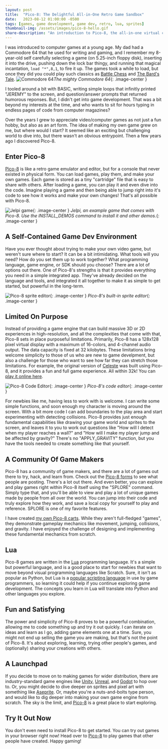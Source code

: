 ```yaml
---
layout: post
title:  "Pico-8: The Delightful All-in-One Retro Game Sandbox"
date:   2023-08-12 01:00:00 -0500
tags: [games, game development, game dev, retro, lua, sprites]
thumbnail-img: /assets/images/pico-8-hello.gif
share-description: "An introduction to Pico-8, the all-in-one virtual console for making and playing retro games."
---
```


I was introduced to computer games at a young age. My dad had a Commodore 64 that he used for writing and gaming, and I remember my 8-year-old self carefully selecting a game (on 5.25-inch floppy disk), inserting it into the drive, pushing down the lock bar thingy, and running that magical incantation, `load "*",8,1`, to fire it up. The games took a while to load, but once they did you could play such classics as [Battle Chess](https://en.wikipedia.org/wiki/Battle_Chess) and [The Bard's Tale](https://en.wikipedia.org/wiki/The_Bard%27s_Tale_(1985_video_game)). ![Commodore 64](/assets/images/Commodore-64.jpg)*The mighty Commodore 64*{: .image-center }

I tooled around a bit with BASIC, writing simple loops that infinitly printed "JEREMY" to the screen, and question/answer prompts that returned humorous reponses. But, I didn't get into game development. That was a bit beyond my interests at the time, and who wants to sit for hours typing in endless pages of code from computer magazines?

Over the years I grew to appreciate video/computer games as not just a fun hobby, but also as an art form. The idea of making my own game grew on me, but where would I start? It seemed like an exciting but challenging world to dive into, but there wasn't an obvious entrypoint. Then a few years ago I discovered Pico-8.

## Enter Pico-8

[Pico-8](https://www.lexaloffle.com/pico-8.php) is like a retro game emulator and editor, but for a console that never existed in physical form. You can load games, play them, and make your own games. Each game is stored as a tiny "cartridge" file that is easy to share with others. After loading a game, you can play it and even dive into the code. Imagine playing a game and then being able to jump right into it's code to see how it works and make your own changes! That's all possible with Pico-8.

![Jelpi game](/assets/images/jelpi.png){: .image-center }
*Jelpi, an example game that comes with Pico-8. Use the INSTALL_DEMOS command to install it and other demos.*{: .image-center }

## A Self-Contained Game Dev Environment

Have you ever thought about trying to make your own video game, but weren't sure where to start? It can be a bit intimidating. What tools will you need? How do you set them up to work together? What programming language, game engine, or SDK should you choose? There are a lot of options out there. One of Pico-8's strengths is that it provides everything you need in a simple integrated app. They've already decided on the language and tools, and integrated it all together to make it as simple to get started, but powerful in the long-term.

![Pico-8 sprite editor](/assets/images/pico-8-sprite-editor.png){: .image-center }
*Pico-8's built-in sprite editor*{: .image-center }

## Limited On Purpose

Instead of providing a game engine that can build massive 3D or 2D experiences in high-resolution, and all the complexities that come with that, Pico-8 sets in place purposeful limitations. Primarily, Pico-8 has a 128x128 pixel virtual display with a maximum of 16-colors, and 4-channel audio output. The data capacity is fixed at 32 kilobytes. These limitations bring welcome simplicity to those of us who are new to game develpment, but also a challenge for those who want to see how far they can stretch those limitations. For example, the original version of [Celeste](https://en.wikipedia.org/wiki/Celeste_(video_game)) was built using Pico-8, and it provides a fun and full game experience. All within 32k! You can [play it online here](https://www.lexaloffle.com/bbs/?pid=11722#p). 

![Pico-8 Code Editor](/assets/images/pico-8-code-editor.png){: .image-center }
*Pico-8's code editor*{: .image-center }

For newbies like me, having less to work with is welcome. I can write some simple functions, and soon enough my character is moving around the screen. With a bit more code I can add boundaries to the play area and start experimenting with detecting collisions. Pico-8 provides just enough fundamental capabilities like drawing your game world and sprites to the screen, and leaves it to you to work out questions like "How will I detect when my player reaches a wall?" and "How will I make my player jump and be affected by gravity?" There's no "APPLY_GRAVITY" function, but you have the tools needed to create something like that yourself.

## A Community Of Game Makers

Pico-8 has a community of game makers, and there are a lot of games out there to try, hack, and learn from. Check out the [Pico-8 forms](https://www.lexaloffle.com/bbs/?cat=7) to see what people are posting. There's a lot out there. And even better, you can explore and play games right within Pico-8 itself using the "SPLORE" command. Simply type that, and you'll be able to view and play a lot of unique games made by people from all over the world. You can jump into their code and truly explore how they work, and save a local copy for yourself to play and reference. SPLORE is one of my favorite features.

I have created [my own Pico-8 carts](https://github.com/jeremy-jarvis/pico-8). While they aren't full-fledged "games", they demonstrate gameplay mechanics like movement, jumping, collisions, and gravity. I have enjoyed the challenge of designing and implementing these fundamental mechanics from scratch.

## Lua

Pico-8 games are written in the [Lua](https://www.lua.org/about.html) programming language. It's a simple but powerful language, and is a good place to start for newbies that want to move beyond visual programming languages like Scratch. Sure, it isn't as popular as Python, but Lua is a [popular scripting language](https://en.wikipedia.org/wiki/List_of_applications_using_Lua) in use by game programmers, so learning it could help if you continue exploring game development. The concepts you learn in Lua will translate into Python and other languages you explore.

## Fun and Satisfying

The power and simplicity of Pico-8 proves to be a powerful combination, allowing me to code something up and try it out quickly. I can iterate on ideas and learn as I go, adding game elements one at a time. Sure, you might not end up selling the game you are making, but that's not the point of Pico-8. It's about exploring, learning, trying other people's games, and (optionally) sharing your creations with others. 


## A Launchpad

If you decide to move on to making games for wider distribution, there are industry-standard game engines like [Unity](https://unity.com/), [Unreal](https://www.unrealengine.com), and [Godot](https://godotengine.org/) to hop over to. Or, you might decide to dive deeper on sprites and pixel art with something like [Aseprite](https://www.aseprite.org/). Or, maybe you're a nuts-and-bolts type person, and would like to dig deeper into making your own game engine from scratch. The sky is the limit, and [Pico-8](https://www.lexaloffle.com/pico-8.php) is a great place to start exploring. 

## Try It Out Now

You don't even need to install Pico-8 to get started. You can try out games in your browser right now! Head over to [Pico-8](https://www.lexaloffle.com/pico-8.php) to play games that other people have created. Happy gaming!
